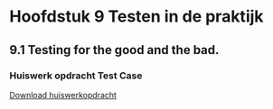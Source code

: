 # Hoofdstuk 9 Testen in de praktijk

## 9.1 Testing for the good and the bad.

### Huiswerk opdracht Test Case

<a href="https://elo.kw1c.nl/CMS/Studie/811%20ICT-Academie/811%20VakkenInhoud/%5BB.06%20BEH%5D%20Onderhoud%20en%20beheer/Productie/02.%20Opdrachten/Test%20Case%20Opdracht.docx">Download huiswerkopdracht</a>

